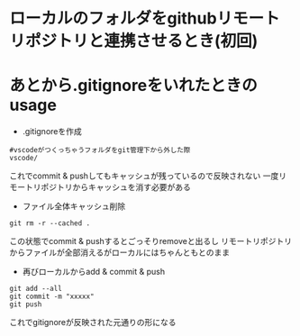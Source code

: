 

# ローカルのフォルダをgithubリモートリポジトリと連携させるとき(初回)














# あとから.gitignoreをいれたときのusage
- .gitignoreを作成
```
#vscodeがつくっちゃうフォルダをgit管理下から外した際
vscode/
```
これでcommit & pushしてもキャッシュが残っているので反映されない
一度リモートリポジトリからキャッシュを消す必要がある
- ファイル全体キャッシュ削除
```
git rm -r --cached .
```
この状態でcommit & pushするとごっそりremoveと出るし
リモートリポジトリからファイルが全部消えるがローカルにはちゃんともとのまま
- 再びローカルからadd & commit & push
```
git add --all
git commit -m "xxxxx"
git push
```

これでgitignoreが反映された元通りの形になる

